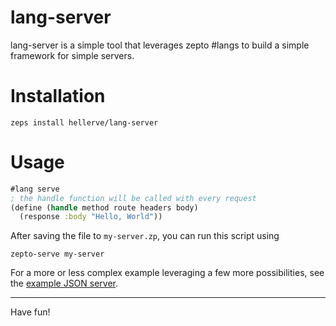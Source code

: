 # lang-server

lang-server is a simple tool that leverages zepto #langs to
build a simple framework for simple servers.

# Installation

```
zeps install hellerve/lang-server
```

# Usage

```clojure
#lang serve
; the handle function will be called with every request
(define (handle method route headers body)
  (response :body "Hello, World"))
```

After saving the file to `my-server.zp`, you can run this script using

```
zepto-serve my-server
```

For a more or less complex example leveraging a few more
possibilities, see the [example JSON server](https://github.com/hellerve/lang-server/blob/master/examples/serve-json/serve-json.zp).

<hr/>
Have fun!
